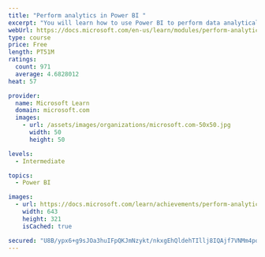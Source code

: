 ```yaml
---
title: "Perform analytics in Power BI "
excerpt: "You will learn how to use Power BI to perform data analytical functions, how to identify outliers in your data, how to group data together, and how to bin data for analysis. You will also learn how to perform time series analysis. Finally, you will work with advanced analytic features of Power BI, such as Quick Insights, AI Insights, and the Analyze feature."
webUrl: https://docs.microsoft.com/en-us/learn/modules/perform-analytics-power-bi/
type: course
price: Free
length: PT51M
ratings:
  count: 971
  average: 4.6828012
heat: 57

provider:
  name: Microsoft Learn
  domain: microsoft.com
  images:
    - url: /assets/images/organizations/microsoft.com-50x50.jpg
      width: 50
      height: 50

levels:
  - Intermediate

topics:
  - Power BI

images:
  - url: https://docs.microsoft.com/learn/achievements/perform-analytics-power-bi-social.png
    width: 643
    height: 321
    isCached: true

secured: "U8B/ypx6+g9sJOa3huIFpQKJmNzykt/nkxgEhQldehTIllj8IQAjf7VNMm4pqNUbArKc/7X5Y2cg1wWMbEx9nrQJBy3ecIkAivD7nSbRRnQ3RWSJzOv2b0XcUdicPd/2f8Ra1ALnZfj0tC2HMO9wIvRqdukgE3RJ/mCWkBZkNi1hM3RqLDpmgFtfSodR6OUaYt6DKTmWbbFR+WHBAuAvLkKxAuJvQP6olVO8C2/YlUF6ARDNRGUl3tXzJhSC0N44waetni9IxT2YF+c3JQbIU2uAeQdA0boMOvobHZJbMAI6xt2Y2llLmxUJpH3s082SYkpXpLC94jySE7QaMrqync4hajzm7lOWqf3sQpzyktx+reekVagTlHvzPm3dUsYj4gWyOlpAgTJvifKHleIEXCwvHqROLKGn7Odynb7eTuI=;Gmw1aLK9X3HcwgMshcQeEw=="
---
```


